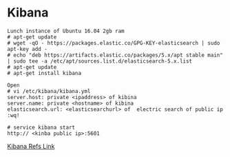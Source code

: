 # Kibana

```
Lunch instance of Ubuntu 16.04 2gb ram
# apt-get update
# wget -qO - https://packages.elastic.co/GPG-KEY-elasticsearch | sudo apt-key add -
# echo "deb https://artifacts.elastic.co/packages/5.x/apt stable main" | sudo tee -a /etc/apt/sources.list.d/elasticsearch-5.x.list
# apt-get update
# apt-get install kibana

```

```
Open 
# vi /etc/kibana/kibana.yml
server.host: private <ipaddress> of kibina
server.name: private <hostname> of kibina
elasticsearch.url: <elasticsearchurl> of  electric search of public ip
:wq!
```

```
# service kibana start
http:// <kinba public ip>:5601 

```

[Kibana Refs Link](https://www.elastic.co/guide/en/kibana/current/install.html)